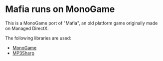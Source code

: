 # Mafia runs on MonoGame

This is a MonoGame port of "Mafia", an old platform game originally made on Managed DirectX.

The following libraries are used:

* [MonoGame](https://github.com/MonoGame/MonoGame)
* [MP3Sharp](https://github.com/ZaneDubya/MP3Sharp)

